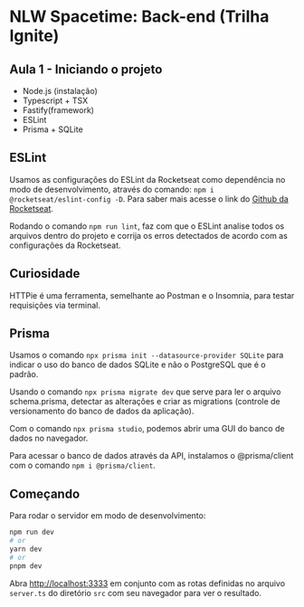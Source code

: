 # NLW Spacetime: Back-end (Trilha Ignite)

## Aula 1 - Iniciando o projeto

- Node.js (instalação)
- Typescript + TSX
- Fastify(framework)
- ESLint
- Prisma + SQLite

## ESLint

  Usamos as configurações do ESLint da Rocketseat como dependência no modo de desenvolvimento, através do comando: `npm i @rocketseat/eslint-config -D`. Para saber mais acesse o link do [Github da Rocketseat](https://github.com/Rocketseat/eslint-config-rocketseat).

  Rodando o comando `npm run lint`, faz com que o ESLint analise todos os arquivos dentro do projeto e corrija os erros detectados de acordo com as configurações da Rocketseat.

## Curiosidade

  HTTPie é uma ferramenta, semelhante ao Postman e o Insomnia, para testar requisições via terminal.

## Prisma

  Usamos o comando `npx prisma init --datasource-provider SQLite` para indicar o uso do banco de dados SQLite e não o PostgreSQL que é o padrão.

  Usando o comando `npx prisma migrate dev` que serve para ler o arquivo schema.prisma, detectar as alterações e criar as migrations (controle de versionamento do banco de dados da aplicação).

  Com o comando `npx prisma studio`, podemos abrir uma GUI do banco de dados no navegador.

  Para acessar o banco de dados através da API, instalamos o @prisma/client com o comando `npm i @prisma/client`.

## Começando

Para rodar o servidor em modo de desenvolvimento:

```bash
npm run dev
# or
yarn dev
# or
pnpm dev
```

Abra [http://localhost:3333](http://localhost:3333) em conjunto com as rotas definidas no arquivo `server.ts` do diretório `src` com seu navegador para ver o resultado.
